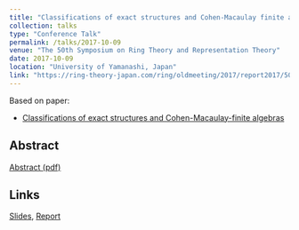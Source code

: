 ```yaml
---
title: "Classifications of exact structures and Cohen-Macaulay finite algebras"
collection: talks
type: "Conference Talk"
permalink: /talks/2017-10-09
venue: "The 50th Symposium on Ring Theory and Representation Theory"
date: 2017-10-09
location: "University of Yamanashi, Japan"
link: "https://ring-theory-japan.com/ring/oldmeeting/2017/report2017/50report.html"
---
```


Based on paper:
- [Classifications of exact structures and Cohen-Macaulay-finite algebras](/paper/exact-str)

## Abstract
[Abstract (pdf)](/files/2017-kanron-abst.pdf)

## Links
[Slides](/files/Kanron2017slide.pdf), [Report](/files/Kanron2017.pdf)
